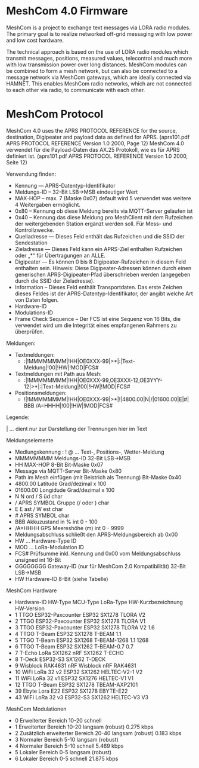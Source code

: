 # MeshCom 4.0 Firmware
MeshCom is a project to exchange text messages via LORA radio modules. The primary goal is to realize networked off-grid messaging with low power and low cost hardware.

The technical approach is based on the use of LORA radio modules which transmit messages, positions, measured values, telecontrol and much more with low transmission power over long distances. MeshCom modules can be combined to form a mesh network, but can also be connected to a message network via MeshCom gateways, which are ideally connected via HAMNET. This enables MeshCom radio networks, which are not connected to each other via radio, to communicate with each other.

# MeshCom Protocol
MeshCom 4.0 uses the APRS PROTOCOL REFERENCE for the source, destination, Digipeater and payload data as defined for APRS. (aprs101.pdf APRS PROTOCOL REFERENCE Version 1.0 2000, Page 12)
MeshCom 4.0 verwendet für die Payload-Daten das AX.25 Protokoll, wie es für APRS definiert ist. (aprs101.pdf APRS PROTOCOL REFERENCE Version 1.0 2000, Seite 12)

Verwendung finden:
- Kennung — APRS-Datentyp-Identifikator
- Meldungs-ID – 32-Bit LSB->MSB eindeutiger Wert
- MAX-HOP – max. 7  (Maske 0x07) default wird 5 verwendet was weitere 4 Weitergaben ermöglicht.
- 0x80 – Kennung ob diese Meldung bereits via MQTT-Server gelaufen ist
- 0x40 – Kennung das diese Meldung pro MeshClient mit dem Rufzeichen der weitergebenden Station ergänzt werden soll. Für Mess- und Kontrollzwecke.
- Quelladresse — Dieses Feld enthält das Rufzeichen und die SSID der Sendestation
- Zieladresse — Dieses Feld kann ein APRS-Ziel enthalten Rufzeichen oder „*“ für Übertragungen an ALLE.
- Digipeater — Es können 0 bis 8 Digipeater-Rufzeichen in diesem Feld enthalten sein. Hinweis: Diese Digipeater-Adressen können durch einen generischen APRS-Digipeater-Pfad überschrieben werden (angegeben durch die SSID der  Zieladresse).
- Information – Dieses Feld enthält Transportdaten. Das erste Zeichen dieses Feldes ist der APRS-Datentyp-Identifikator, der angibt welche Art von Daten folgen.
- Hardware-ID
- Modulations-ID
- Frame Check Sequence – Der FCS ist eine Sequenz von 16 Bits, die verwendet wird um die Integrität eines empfangenen Rahmens zu überprüfen.

Meldungen:
- Textmeldungen:
  - :|!MMMMMMMM|!HH|OE0XXX-99|>*|:|Text-Meldung|!00|!HW|!MOD|FCS#
- Textmeldungen mit Path aus Mesh:
   - :|!MMMMMMMM|!HH|OE0XXX-99,OE3XXX-12,OE3YYY-12|>*|:|Text-Meldung|!00|!HW|!MOD|FCS#
- Positionsmeldungen:
   - !|!MMMMMMMM|!HH|OE0XXX-99|>*|!|4800.00|N|/|01600.00|E|#| BBB /A=HHHH|!00|!HW|!MOD|FCS#

Legende:

| … dient nur zur Darstellung der Trennungen hier im Text

Meldungselemente
- Medlungskennung : ! @ ... Text-, Positions-, Wetter-Meldung
- MMMMMMMM	Meldungs-ID	32-Bit LSB->MSB
- HH	MAX-HOP	8-Bit Bit-Maske 0x07
- Message via MQTT-Server	Bit-Maske 0x80
- Path im Mesh einfügen (mit Beistrich als Trennung)	Bit-Maske 0x40
- 4800.00	Latitude	Grad/dezimal x 100
- 01600.00	Longidude	Grad/dezimal x 100
- N	N ord / S üd	char
- /	APRS SYMBOL Gruppe (/ oder \)	char
- E	E ast / W est	char
- \#	APRS SYMBOL	char
- BBB	Akkuzustand in %	int 0 - 100
- /A=HHHH	GPS Meereshöhe (m)	int 0 - 9999
- Meldungsabschluss	schließt den APRS-Meldungsbereich ab	0x00
- HW ... Hardware-Type ID
- MOD ... LoRa-Modulation ID
- FCS#	Prüfsumme inkl. Kennung und 0x00 vom Meldungsabschluss	unsigned int 16-Bit
- GGGGGGGG	Gateway-ID (nur für MeshCom 2.0 Kompatibilität)	32-Bit LSB->MSB
- HW	Hardware-ID	8-Bit (siehe Tabelle)

MeshCom Hardware

- Hardware-ID	HW-Type	MCU-Type	LoRa-Type	HW-Kurzbezeichnung	HW-Version
- 1	TTGO ESP32-Paxcounter	ESP32	SX1278	TLORA	V2
- 2	TTGO ESP32-Paxcounter	ESP32	SX1278	TLORA	V1
- 3	TTGO ESP32-Paxcounter	ESP32	SX1278	TLORA	V2 1.6
- 4	TTGO T-Beam	ESP32	SX1278	T-BEAM	1.1
- 5	TTGO T-Beam	ESP32	SX1268	T-BEAM-1268	1.1 1268
- 6	TTGO T-Beam	ESP32	SX1262	T-BEAM-0.7	0.7
- 7	T-Echo LoRa SX1262	nRF	SX1262	T-ECHO	
- 8	T-Deck	ESP32-S3	SX1262	T-DECK	
- 9	Wisblock RAK4631	nRF	Wisblock nRF	RAK4631	
- 10	WiFi LoRa 32 v2	ESP32	SX1262	HELTEC-V2-1	V2
- 11	WiFi LoRa 32 v1	ESP32	SX1276	HELTEC-V1	V1
- 12	TTGO T-Beam	ESP32	SX1278	TBEAM-AXP2101	
- 39	Ebyte Lora E22	ESP32	SX1278	EBYTE-E22	
- 43	WiFi LoRa 32 v3	ESP32-S3	SX1262	HELTEC-V3	V3

MeshCom Modulationen

- 0	Erweiterter Bereich	10-20	schnell	
- 1	Erweiterter Bereich	10-20	langsam (robust)	0.275 kbps
- 2	Zusätzlich erweiterter Bereich	20-40	langsam (robust)	0.183 kbps
- 3	Normaler Bereich	5-10	langsam (robust)	
- 4	Normaler Bereich	5-10	schnell	5.469 kbps
- 5	Lokaler Bereich	0-5	langsam (robust)	
- 6	Lokaler Bereich	0-5	schnell	21.875 kbps
